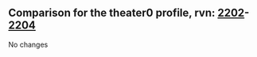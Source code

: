 ## Comparison for the theater0 profile, rvn: [2202](https://github.com/PRO100KatYT/FortniteProfileRevisions/tree/main/profiles/theater0/2202%20theater0.json)-[2204](https://github.com/PRO100KatYT/FortniteProfileRevisions/tree/main/profiles/theater0/2204%20theater0.json)

No changes
